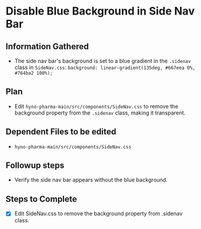 # Disable Blue Background in Side Nav Bar

## Information Gathered
- The side nav bar's background is set to a blue gradient in the `.sidenav` class in `SideNav.css`: `background: linear-gradient(135deg, #667eea 0%, #764ba2 100%);`

## Plan
- Edit `hyno-pharma-main/src/components/SideNav.css` to remove the background property from the `.sidenav` class, making it transparent.

## Dependent Files to be edited
- `hyno-pharma-main/src/components/SideNav.css`

## Followup steps
- Verify the side nav bar appears without the blue background.

## Steps to Complete
- [x] Edit SideNav.css to remove the background property from .sidenav class.
